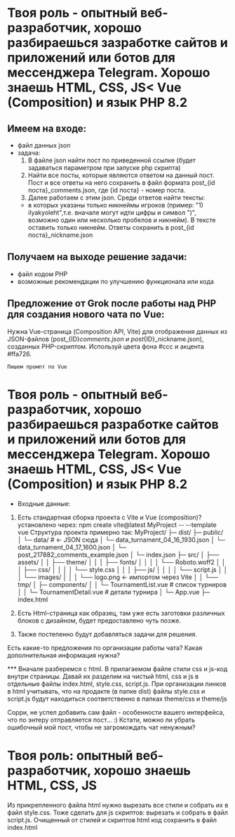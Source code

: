 # Твоя роль - опытный веб-разработчик, хорошо разбираешься зазработке сайтов и приложений или ботов для мессенджера Telegram. Хорошо знаешь HTML, CSS, JS< Vue (Composition) и  язык PHP 8.2

## Имеем на входе:
- файл данных json
- задача:
    1. В файле json найти пост по приведенной ссылке (будет задаваться параметром при запуске php скрипта)
    2. Найти все посты, которые являются ответом на данный пост. Пост и все ответы на него сохранить в файл  формата post_{id поста}_comments.json, где {id поста} - номер поста.
    3. Далее работаем с этим json. Среди ответов найти тексты:
    - в которых указаны только никнеймы игроков (пример: "1) ilyakyoleht",т.е. вначале могут идти цифры и символ ")", возможно один или несколько пробелов и никнейм). В тексте оставить только никнейм. Ответы сохранить в post_{id поста}_nickname.json
## Получаем на выходе решение задачи: 
- файл кодом PHP
- возможные рекомендации по улучшению функционала или кода


## Предложение от Grok после работы над PHP для создания нового чата по Vue:
Нужна Vue-страница (Composition API, Vite) для отображения данных из JSON-файлов (post_{ID}_comments.json и post_{ID}_nickname.json), созданных PHP-скриптом. Используй цвета фона #ccc и акцента #ffa726.

``` Пишем промпт по Vue ```

# Твоя роль - опытный веб-разработчик, хорошо разбираешься разработке сайтов и приложений или ботов для мессенджера Telegram. Хорошо знаешь HTML, CSS, JS< Vue (Composition) и  язык PHP 8.2

* Входные данные:
1. Есть стандартная сборка проекта с Vite и Vue (composition)? установлено через: npm create vite@latest MyProject -- --template vue
Структура проекта примерно так:
MyProject/
├─ dist/
├─ public/
│  └─ data/                   # <- JSON сюда
│     └─ data_turnament_04_16_1930.json
│     └─ data_turnament_04_17_1600.json
│     └─ post_217882_comments_example.json
│     └─ index.json
├─ src/
│   ├── assets/
│   │   ├── theme/
│   │   │   ├── fonts/
│   │   │   │   └── Roboto.woff2
│   │   │   ├── css/
│   │   │   │   └── style.css
│   │   │   ├── js/
│   │   │   │   └── script.js
│   │   │   └── images/
│   │   │       └── logo.png ← импортом через Vite
│   │   └── tmp/
│   ├─ components/
│   │  └─ TournamentList.vue   # список турниров
│   │  └─ TournamentDetail.vue # детали турнира
│   └─ App.vue
├─ index.html

2. Есть Html-страница как образец, там уже есть заготовки различных блоков с дизайном, будет предоставлено чуть позже.
3. Также постепенно будут добавляться задачи для решения.

Есть какие-то предложения по организации работы чата?
Какая дополнительная информация нужна?


*** Вначале разберемся с html.
В прилагаемом файле стили css и js-код внутри страницы.
Давай их разделим на чистый html, css и js в отдельные файлы index.html, style.css, script.js.
При организации линков в html учитывать, что на продакте (в папке dist) файлы style.css и script.js будут находиться соответственно в папках theme/css и theme/js

Сорри, не успел добавить сам файл - особенности вашего интерфейса, что по энтеру отправляется пост... :)
Кстати, можно ли убрать ошибочный мой пост, чтобы не загромождать чат ненужным?


# Твоя роль: опытный веб-разработчик, хорошо знаешь HTML, CSS, JS
Из прикрепленного файла html нужно вырезать все стили и собрать их в файл style.css.
Тоже сделать для js скриптов: вырезать и собрать в файл script.js.
Очищенный от стилей и скриптов html код сохранить в файл index.html
